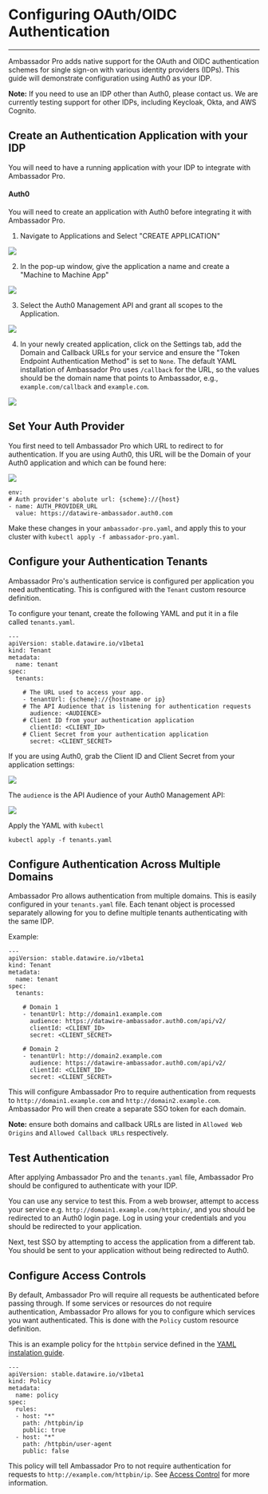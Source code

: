 # Configuring OAuth/OIDC Authentication
---

Ambassador Pro adds native support for the OAuth and OIDC authentication schemes for single sign-on with various identity providers (IDPs). This guide will demonstrate configuration using Auth0 as your IDP. 

**Note:** If you need to use an IDP other than Auth0, please contact us. We are currently testing support for other IDPs, including Keycloak, Okta, and AWS Cognito.

## Create an Authentication Application with your IDP
You will need to have a running application with your IDP to integrate with Ambassador Pro. 

#### Auth0
You will need to create an application with Auth0 before integrating it with Ambassador Pro. 

1. Navigate to Applications and Select "CREATE APPLICATION"

  ![](/images/create-application.png)

2. In the pop-up window, give the application a name and create a "Machine to Machine App"

  ![](/images/machine-machine.png)

3. Select the Auth0 Management API and grant all scopes to the Application.

  ![](/images/scopes.png)
  
4. In your newly created application, click on the Settings tab, add the Domain and Callback URLs for your service and ensure the "Token Endpoint Authentication Method" is set to `None`. The default YAML installation of Ambassador Pro uses `/callback` for the URL, so the values should be the domain name that points to Ambassador, e.g., `example.com/callback` and `example.com`.

  ![](/images/Auth0_none.png)

## Set Your Auth Provider
You first need to tell Ambassador Pro which URL to redirect to for authentication. If you are using Auth0, this URL will be the Domain of your Auth0 application and which can be found here:

![](/images/Auth0_domain_clientID.png)

```
env:
# Auth provider's abolute url: {scheme}://{host}
- name: AUTH_PROVIDER_URL
  value: https://datawire-ambassador.auth0.com
```

Make these changes in your `ambassador-pro.yaml`, and apply this to your cluster with `kubectl apply -f ambassador-pro.yaml`.

## Configure your Authentication Tenants
Ambassador Pro's authentication service is configured per application you need authenticating. This is configured with the `Tenant` custom resource definition. 

To configure your tenant, create the following YAML and put it in a file called `tenants.yaml`.

```
---
apiVersion: stable.datawire.io/v1beta1
kind: Tenant
metadata:
  name: tenant
spec:
  tenants:
  
    # The URL used to access your app.
    - tenantUrl: {scheme}://{hostname or ip}
    # The API Audience that is listening for authentication requests
      audience: <AUDIENCE>
    # Client ID from your authentication application
      clientId: <CLIENT_ID>
    # Client Secret from your authentication application
      secret: <CLIENT_SECRET>
```

If you are using Auth0, grab the Client ID and Client Secret from your application settings:

![](/images/Auth0_secret.png)

The `audience` is the API Audience of your Auth0 Management API:

![](/images/Auth0_audience.png)

Apply the YAML with `kubectl`

```
kubectl apply -f tenants.yaml
```

## Configure Authentication Across Multiple Domains

Ambassador Pro allows authentication from multiple domains. This is easily configured in your `tenants.yaml` file. Each tenant object is processed separately allowing for you to define multiple tenants authenticating with the same IDP. 

Example:

```
---
apiVersion: stable.datawire.io/v1beta1
kind: Tenant
metadata:
  name: tenant
spec:
  tenants:
  
    # Domain 1
    - tenantUrl: http://domain1.example.com
      audience: https://datawire-ambassador.auth0.com/api/v2/
      clientId: <CLIENT_ID>
      secret: <CLIENT_SECRET>
    
    # Domain 2
    - tenantUrl: http://domain2.example.com
      audience: https://datawire-ambassador.auth0.com/api/v2/
      clientId: <CLIENT_ID>
      secret: <CLIENT_SECRET>
```

This will configure Ambassador Pro to require authentication from requests to `http://domain1.example.com` and `http://domain2.example.com`. Ambassador Pro will then create a separate SSO token for each domain.

**Note:** ensure both domains and callback URLs are listed in `Allowed Web Origins` and `Allowed Callback URLs` respectively. 

## Test Authentication
After applying Ambassador Pro and the `tenants.yaml` file, Ambassador Pro should be configured to authenticate with your IDP. 

You can use any service to test this. From a web browser, attempt to access your service e.g. `http://domain1.example.com/httpbin/`, and you should be redirected to an Auth0 login page. Log in using your credentials and you should be redirected to your application. 

Next, test SSO by attempting to access the application from a different tab. You should be sent to your application without being redirected to Auth0. 

## Configure Access Controls
By default, Ambassador Pro will require all requests be authenticated before passing through. If some services or resources do not require authentication, Ambassador Pro allows for you to configure which services you want authenticated. This is done with the `Policy` custom resource definition. 

This is an example policy for the `httpbin` service defined in the [YAML instalation guide](/user-guide/getting-started#3-creating-your-first-route).

```
---
apiVersion: stable.datawire.io/v1beta1
kind: Policy
metadata:
  name: policy
spec:
  rules:
  - host: "*"
    path: /httpbin/ip
    public: true
  - host: "*"
    path: /httpbin/user-agent
    public: false
```
This policy will tell Ambassador Pro to not require authentication for requests to `http://example.com/httpbin/ip`. See [Access Control](/reference/services/access-control) for more information.

